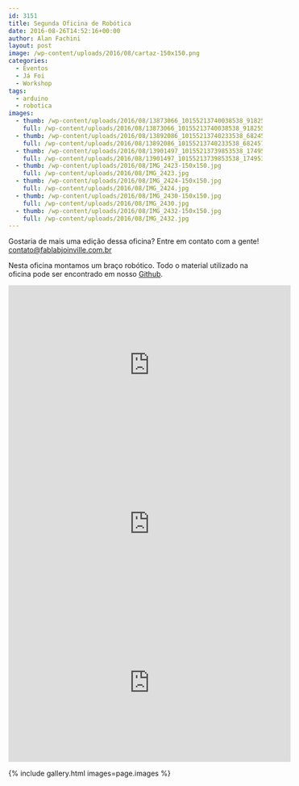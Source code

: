 ```yaml
---
id: 3151
title: Segunda Oficina de Robótica
date: 2016-08-26T14:52:16+00:00
author: Alan Fachini
layout: post
image: /wp-content/uploads/2016/08/cartaz-150x150.png
categories:
  - Eventos
  - Já Foi
  - Workshop
tags:
  - arduino
  - robotica
images:
  - thumb: /wp-content/uploads/2016/08/13873066_10155213740038538_9182556829784889404_n-150x150.jpg
    full: /wp-content/uploads/2016/08/13873066_10155213740038538_9182556829784889404_n.jpg
  - thumb: /wp-content/uploads/2016/08/13892086_10155213740233538_6824574883508683948_n-150x150.jpg
    full: /wp-content/uploads/2016/08/13892086_10155213740233538_6824574883508683948_n.jpg
  - thumb: /wp-content/uploads/2016/08/13901497_10155213739853538_1749535485997276895_n-150x150.jpg
    full: /wp-content/uploads/2016/08/13901497_10155213739853538_1749535485997276895_n.jpg
  - thumb: /wp-content/uploads/2016/08/IMG_2423-150x150.jpg
    full: /wp-content/uploads/2016/08/IMG_2423.jpg
  - thumb: /wp-content/uploads/2016/08/IMG_2424-150x150.jpg
    full: /wp-content/uploads/2016/08/IMG_2424.jpg
  - thumb: /wp-content/uploads/2016/08/IMG_2430-150x150.jpg
    full: /wp-content/uploads/2016/08/IMG_2430.jpg
  - thumb: /wp-content/uploads/2016/08/IMG_2432-150x150.jpg
    full: /wp-content/uploads/2016/08/IMG_2432.jpg
---
```


Gostaria de mais uma edição dessa oficina? Entre em contato com a gente!
<contato@fablabjoinville.com.br>

Nesta oficina montamos um braço robótico. Todo o material utilizado na oficina
pode ser encontrado em nosso [Github](https://github.com/fablabjoinville/bracorobotico).

<center>
<iframe src="https://www.youtube.com/embed/myGV0D6-dJs" width="560" height="315" frameborder="0" allowfullscreen="allowfullscreen"></iframe>
</center>

<center>
<iframe width="560" height="315" src="https://www.youtube.com/embed/V15_FChevGM" frameborder="0" allowfullscreen></iframe>
</center>

<center>
<iframe width="560" height="315" src="https://www.youtube.com/embed/TsRF75aHSNc" frameborder="0" allowfullscreen></iframe>
</center>

{% include gallery.html images=page.images %}
